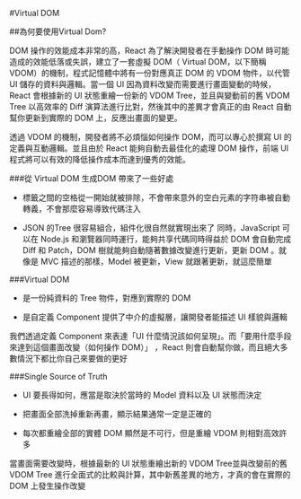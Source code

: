 #Virtual DOM

##為何要使用Virtual Dom?

DOM 操作的效能成本非常的高，React 為了解決開發者在手動操作 DOM 時可能造成的效能低落或失誤，建立了一套虛擬 DOM（ Virtual DOM，以下簡稱 VDOM）的機制，程式記憶體中將有一份對應真正 DOM 的 VDOM 物件，以代管 UI 儲存的資料與邏輯。當一個 UI 因為資料改變而需要進行畫面變動的時候，React 會根據新的 UI 狀態重繪一份新的 VDOM Tree，並且與變動前的舊 VDOM Tree 以高效率的 Diff 演算法進行比對，然後其中的差異才會真正的由 React 自動幫你更新到實際的 DOM 上，反應出畫面的變更。

透過 VDOM 的機制，開發者將不必煩惱如何操作 DOM，而可以專心於撰寫 UI 的定義與互動邏輯。並且由於 React 能夠自動去最佳化的處理 DOM 操作，前端 UI 程式將可以有效的降低操作成本而達到優秀的效能。


###從 Virtual DOM 生成DOM 帶來了一些好處

* 標籤之間的空格從一開始就被排除，不會帶來意外的空白元素的字符串被自動轉義，不會那麼容易導致代碼注入

* JSON 的Tree 很容易組合，組件化很自然就實現出來了
同時，JavaScript 可以在 Node.js 和瀏覽器同時運行，能夠共享代碼同時得益於 DOM 會自動完成Diff 和 Patch，DOM 樹就能夠自動隨著數據改變進行更新，更新 DOM 。就像是 MVC 描述的那樣，Model 被更新，View 就跟著更新，就這麼簡單


###Virtual DOM 

* 是一份純資料的 Tree 物件，對應到實際的 DOM

* 是自定義 Component 提供了中介的虛擬層，讓開發者能描述 UI 樣貌與邏輯

我們透過定義 Component 來表達「UI 什麼情況該如何呈現」。而「要用什麼手段來達到這個畫面改變（如何操作 DOM）」 ，React 則會自動幫你做，而且絕大多數情況下都比你自己來要做的更好

###Single Source of Truth

* UI 要長得如何，應當是取決於當時的 Model 資料以及 UI 狀態而決定

* 把畫面全部洗掉重新再畫，顯示結果通常一定是正確的

* 每次都重繪全部的實體 DOM 顯然是不可行，但是重繪 VDOM 則相對高效許多


當畫面需要改變時，根據最新的 UI 狀態重繪出新的 VDOM Tree並與改變前的舊 VDOM Tree 進行全面式的比較與計算，其中新舊差異的地方，才真的會在實際的 DOM 上發生操作改變

